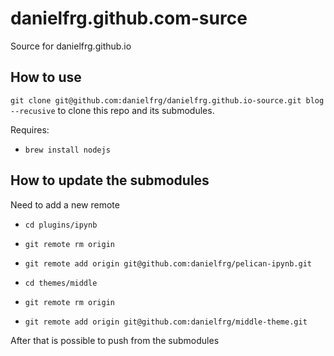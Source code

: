 danielfrg.github.com-surce
==========================

Source for danielfrg.github.io

## How to use

`git clone git@github.com:danielfrg/danielfrg.github.io-source.git blog --recusive`
to clone this repo and its submodules.

Requires:

- `brew install nodejs`

## How to update the submodules

Need to add a new remote

- `cd plugins/ipynb`
- `git remote rm origin`
- `git remote add origin git@github.com:danielfrg/pelican-ipynb.git`

- `cd themes/middle`
- `git remote rm origin`
- `git remote add origin git@github.com:danielfrg/middle-theme.git`

After that is possible to push from the submodules
